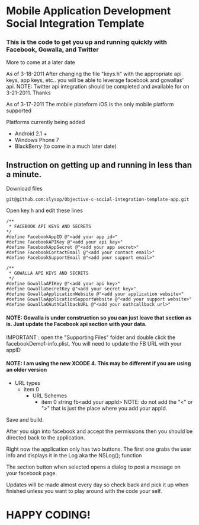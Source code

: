 # Mobile Application Development Social Integration Template
### This is the code to get you up and running quickly with Facebook, Gowalla, and Twitter

More to come at a later date

As of 3-18-2011 After changing the file "keys.h" with the appropriate api keys, app keys, etc.. you will be able to leverage facebook and gowallas' api.
NOTE: Twitter api integration should be completed and available for on 3-21-2011. Thanks

As of 3-17-2011 The mobile plateform iOS is the only mobile platform supported

Platforms currently being added

*	Android 2.1 +
*	Windows Phone 7
*	BlackBerry (to come in a much later date) 

## Instruction on getting up and running in less than a minute.

Download files

	git@github.com:slysop/Objective-c-social-integration-template-app.git

Open key.h and edit these lines

	/**
	 * FACEBOOK API KEYS AND SECRETS
	*/
	#define FacebookAppID @"<add your app id>"
	#define FacebookAPIKey @"<add your api key>"
	#define FacebookAppSecret @"<add your app secret>"
	#define FacebookContactEmail @"<add your contact email>"
	#define FacebookSupportEmail @"<add your support email>"

	/**
	 * GOWALLA API KEYS AND SECRETS
	 */
	#define GowallaAPIKey @"<add your api key>"
	#define GowallaSecretKey @"<add your secret key>"
	#define GowallaApplicationWebsite @"<add your application website>"
	#define GowallaApplicationSupportWebsite @"<add your support website>"
	#define GowallaOAuthCallbackURL @"<add your oathcallback url>"

#### NOTE: Gowalla is under construction so you can just leave that section as is. Just update the Facebook api section with your data.

IMPORTANT : open the "Supporting Files" folder and double click the facebookDemo1-info.plist.
You will need to update the FB URL with your appID

#### NOTE: I am using the new XCODE 4. This may be different if you are using an older version

*	URL types
	*	item 0
		*	URL Schemes
			*	item 0	string fb\<add your appId\>
NOTE: do not add the "<" or ">" that is just the place where you add your appId.

Save and build. 

After you sign into facebook and accept the permissions then you should be directed back to the application.

Right now the application only has two buttons. The first one grabs the user info and displays it in the Log aka the NSLog(); function

The section button when selected opens a dialog to post a message on your facebook page.

Updates will be made almost every day so check back and pick it up when finished unless you want to play around with the code your self.

# HAPPY CODING!